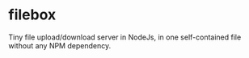 # filebox
Tiny file upload/download server in NodeJs, in one self-contained file without any NPM dependency.
